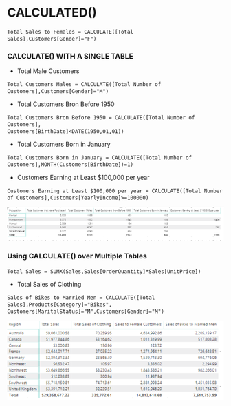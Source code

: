 # CALCULATED\(\)

```text
Total Sales to Females = CALCULATE([Total Sales],Customers[Gender]="F")
```

### CALCULATE\(\) WITH A SINGLE TABLE

* Total Male Customers

```text
Total Customers Males = CALCULATE([Total Number of Customers],Customers[Gender]="M")
```

* Total Customers Bron Before 1950

```text
Total Customers Bron Before 1950 = CALCULATE([Total Number of Customers],
Customers[BirthDate]<DATE(1950,01,01))
```

* Total Customers Born in January

```text
Total Customers Born in January = CALCULATE([Total Number of Customers],MONTH(Customers[BirthDate])=1)
```

* Customers Earning at Least $100,000 per year

```text
Customers Earning at Least $100,000 per year = CALCULATE([Total Number of Customers],Customers[YearlyIncome]>=100000)
```

![](.gitbook/assets/image%20%2861%29.png)

### Using CALCULATE\(\) over Multiple Tables

```text
Total Sales = SUMX(Sales,Sales[OrderQuantity]*Sales[UnitPrice])
```

* Total Sales of Clothing

```text
Sales of Bikes to Married Men = CALCULATE([Total Sales],Products[Category]="Bikes",
Customers[MaritalStatus]="M",Customers[Gender]="M")
```

![](.gitbook/assets/image%20%2812%29.png)



